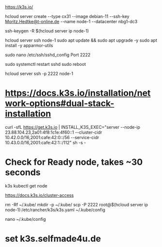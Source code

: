 https://k3s.io/

hcloud server create --type cx31 --image debian-11 --ssh-key Moritz.Hedtke@t-online.de --name node-1 --datacenter nbg1-dc3

ssh-keygen -R $(hcloud server ip node-1)

hcloud server ssh node-1
sudo apt update && sudo apt upgrade -y
sudo apt install -y apparmor-utils

sudo nano /etc/ssh/sshd_config
Port 2222

sudo systemctl restart sshd
sudo reboot

hcloud server ssh -p 2222 node-1

# https://docs.k3s.io/installation/network-options#dual-stack-installation
curl -sfL https://get.k3s.io | INSTALL_K3S_EXEC="server --node-ip 23.88.104.23,2a01:4f8:1c1e:4f60::1 --cluster-cidr 10.42.0.0/16,2001:cafe:42:0::/56 --service-cidr 10.43.0.0/16,2001:cafe:42:1::/112" sh -s -




# Check for Ready node, takes ~30 seconds 
k3s kubectl get node 

https://docs.k3s.io/cluster-access


rm -Rf ~/.kube/
mkdir -p ~/.kube/
scp -P 2222 root@$(hcloud server ip node-1):/etc/rancher/k3s/k3s.yaml ~/.kube/config

nano ~/.kube/config 
# set k3s.selfmade4u.de


